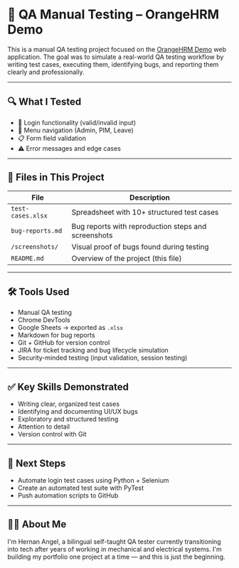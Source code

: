 # 🧪 QA Manual Testing – OrangeHRM Demo

This is a manual QA testing project focused on the [OrangeHRM Demo](https://opensource-demo.orangehrmlive.com/) web application. The goal was to simulate a real-world QA testing workflow by writing test cases, executing them, identifying bugs, and reporting them clearly and professionally.

---

## 🔍 What I Tested

- 🔐 Login functionality (valid/invalid input)
- 🧭 Menu navigation (Admin, PIM, Leave)
- 📋 Form field validation
- ⚠️ Error messages and edge cases

---

## 📄 Files in This Project

| File | Description |
|------|-------------|
| `test-cases.xlsx` | Spreadsheet with 10+ structured test cases |
| `bug-reports.md` | Bug reports with reproduction steps and screenshots |
| `/screenshots/` | Visual proof of bugs found during testing |
| `README.md` | Overview of the project (this file)

---

## 🛠️ Tools Used

- Manual QA testing
- Chrome DevTools
- Google Sheets → exported as `.xlsx`
- Markdown for bug reports
- Git + GitHub for version control
- JIRA for ticket tracking and bug lifecycle simulation
- Security-minded testing (input validation, session testing)
---

## ✅ Key Skills Demonstrated

- Writing clear, organized test cases
- Identifying and documenting UI/UX bugs
- Exploratory and structured testing
- Attention to detail
- Version control with Git

---

## 🚀 Next Steps

- Automate login test cases using Python + Selenium
- Create an automated test suite with PyTest
- Push automation scripts to GitHub

---

## 🙋‍♂️ About Me

I'm Hernan Angel, a bilingual self-taught QA tester currently transitioning into tech after years of working in mechanical and electrical systems. I'm building my portfolio one project at a time — and this is just the beginning.

